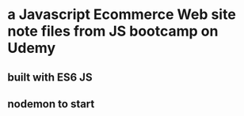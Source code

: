 # a Javascript Ecommerce Web site note files from JS bootcamp on Udemy

## built with ES6 JS

## nodemon to start
